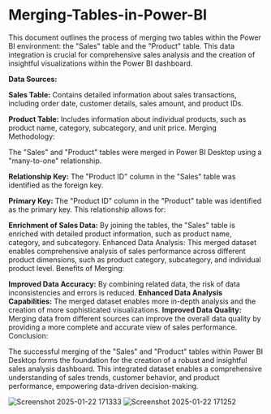 # Merging-Tables-in-Power-BI


This document outlines the process of merging two tables within the Power BI environment: the "Sales" table and the "Product" table. This data integration is crucial for comprehensive sales analysis and the creation of insightful visualizations within the Power BI dashboard.

**Data Sources:**

**Sales Table:** Contains detailed information about sales transactions, including order date, customer details, sales amount, and product IDs.

**Product Table:** Includes information about individual products, such as product name, category, subcategory, and unit price.
Merging Methodology:

The "Sales" and "Product" tables were merged in Power BI Desktop using a "many-to-one" relationship.

**Relationship Key:** The "Product ID" column in the "Sales" table was identified as the foreign key.

**Primary Key:** The "Product ID" column in the "Product" table was identified as the primary key.
This relationship allows for:

**Enrichment of Sales Data:** By joining the tables, the "Sales" table is enriched with detailed product information, such as product name, category, and subcategory.
Enhanced Data Analysis: This merged dataset enables comprehensive analysis of sales performance across different product dimensions, such as product category, subcategory, and individual product level.
Benefits of Merging:

**Improved Data Accuracy:** By combining related data, the risk of data inconsistencies and errors is reduced.
**Enhanced Data Analysis Capabilities:** The merged dataset enables more in-depth analysis and the creation of more sophisticated visualizations.
**Improved Data Quality:** Merging data from different sources can improve the overall data quality by providing a more complete and accurate view of sales performance.
Conclusion:

The successful merging of the "Sales" and "Product" tables within Power BI Desktop forms the foundation for the creation of a robust and insightful sales analysis dashboard. This integrated dataset enables a comprehensive understanding of sales trends, customer behavior, and product performance, empowering data-driven decision-making.

![Screenshot 2025-01-22 171333](https://github.com/user-attachments/assets/63d3d5cb-89b3-46c5-b865-4610b1484c85)
![Screenshot 2025-01-22 171252](https://github.com/user-attachments/assets/d1b7605c-a525-45e1-949a-c4481bb36345)
